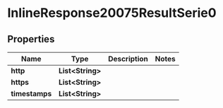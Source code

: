 # InlineResponse20075ResultSerie0

## Properties
Name | Type | Description | Notes
------------ | ------------- | ------------- | -------------
**http** | **List&lt;String&gt;** |  | 
**https** | **List&lt;String&gt;** |  | 
**timestamps** | **List&lt;String&gt;** |  | 
